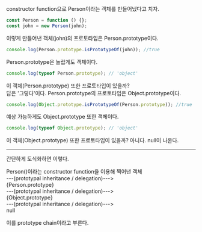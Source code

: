 constructor function으로 Person이라는 객체를 만들어냈다고 치자.

```js
const Person = function () {};
const john = new Person(john);
```

이렇게 만들어낸 객체(john)의 프로토타입은 Person.prototype이다.

```js
console.log(Person.prototype.isPrototypeOf(john)); //true
```

Person.prototype은 놀랍게도 객체이다.

```js
console.log(typeof Person.prototype); // 'object'
```

이 객체(Person.prototype) 또한 프로토타입이 있을까?  
답은 '그렇다'이다. Person.prototype의 프로토타입은 Object.prototype이다.

```js
console.log(Object.prototype.isPrototypeOf(Person.prototype)); //true
```

예상 가능하게도 Object.prototype 또한 객체이다.

```js
console.log(typeof Object.prototype); // 'object'
```

이 객체(Object.prototype) 또한 프로토타입이 있을까?
아니다. null이 나온다.

---

간단하게 도식화하면 이렇다.

Person()이라는 constructor function을 이용해 찍어낸 객체  
---(prototypal inheritance / delegation)--->  
{Person.prototype}  
---(prototypal inheritance / delegation)--->  
{Object.prototype}  
---(prototypal inheritance / delegation)--->  
null

이를 prototype chain이라고 부른다.
